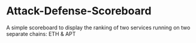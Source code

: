 # Attack-Defense-Scoreboard
A simple scoreboard to display the ranking of two services running on two separate chains: ETH &amp; APT

